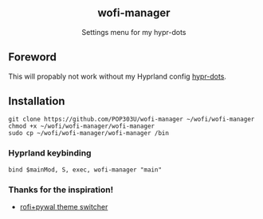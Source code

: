 <div align="center"> 
<h2> wofi-manager </h2>
Settings menu for my hypr-dots

</div>

## Foreword
This will propably not work without my Hyprland config [hypr-dots](https://github.com/POP303U/hypr-dots).

## Installation

```
git clone https://github.com/POP303U/wofi-manager ~/wofi/wofi-manager
chmod +x ~/wofi/wofi-manager/wofi-manager
sudo cp ~/wofi/wofi-manager/wofi-manager /bin
```

### Hyprland keybinding

```
bind $mainMod, S, exec, wofi-manager "main"
```

### Thanks for the inspiration!

- [rofi+pywal theme switcher](https://dev.to/mafflerbach/theme-switcher-based-on-rofi-and-pywal-4128)
